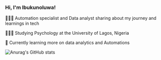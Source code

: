 ### Hi, I'm Ibukunoluwa!

👩🏻‍💻 Automation specialist and Data analyst sharing about my journey and learnings in tech

👩🏻‍🎓 Studying Psychology at the University of Lagos, Nigeria

💭 Currently learning more on data analytics and Automations

![Anurag's GitHub stats](https://github-readme-stats.vercel.app/api?username=IBK-20&show_icons=true&theme=radical)
